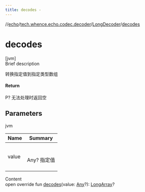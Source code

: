 ```yaml
---
title: decodes -
---
```

//[echo](../../index.md)/[tech.whence.echo.codec.decoder](../index.md)/[LongDecoder](index.md)/[decodes](decodes.md)



# decodes  
[jvm]  
Brief description  


转换指定值到指定类型数组



#### Return  


P? 无法处理时返回空



## Parameters  
  
jvm  
  
|  Name|  Summary| 
|---|---|
| value| <br><br>Any? 指定值<br><br>
  
  
Content  
open override fun [decodes](decodes.md)(value: [Any](https://kotlinlang.org/api/latest/jvm/stdlib/kotlin/-any/index.html)?): [LongArray](https://kotlinlang.org/api/latest/jvm/stdlib/kotlin/-long-array/index.html)?  



